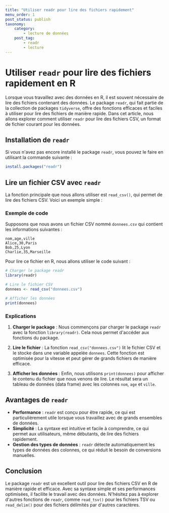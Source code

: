 ```yaml
---
title: "Utiliser readr pour lire des fichiers rapidement"
menu_order: 1
post_status: publish
taxonomy:
    category:
        - lecture de données
    post_tag:
        - readr
        - lecture
---
```


# Utiliser `readr` pour lire des fichiers rapidement en R

Lorsque vous travaillez avec des données en R, il est souvent nécessaire de lire des fichiers contenant des données. Le package `readr`, qui fait partie de la collection de packages `tidyverse`, offre des fonctions efficaces et faciles à utiliser pour lire des fichiers de manière rapide. Dans cet article, nous allons explorer comment utiliser `readr` pour lire des fichiers CSV, un format de fichier courant pour les données.

## Installation de `readr`

Si vous n'avez pas encore installé le package `readr`, vous pouvez le faire en utilisant la commande suivante :

```R
install.packages("readr")
```

## Lire un fichier CSV avec `readr`

La fonction principale que nous allons utiliser est `read_csv()`, qui permet de lire des fichiers CSV. Voici un exemple simple :

### Exemple de code

Supposons que nous avons un fichier CSV nommé `donnees.csv` qui contient les informations suivantes :

```
nom,age,ville
Alice,30,Paris
Bob,25,Lyon
Charlie,35,Marseille
```

Pour lire ce fichier en R, nous allons utiliser le code suivant :

```R
# Charger le package readr
library(readr)

# Lire le fichier CSV
donnees <- read_csv("donnees.csv")

# Afficher les données
print(donnees)
```

### Explications

1. **Charger le package** : Nous commençons par charger le package `readr` avec la fonction `library(readr)`. Cela nous permet d'accéder aux fonctions du package.

2. **Lire le fichier** : La fonction `read_csv("donnees.csv")` lit le fichier CSV et le stocke dans une variable appelée `donnees`. Cette fonction est optimisée pour la vitesse et peut gérer de grands fichiers de manière efficace.

3. **Afficher les données** : Enfin, nous utilisons `print(donnees)` pour afficher le contenu du fichier que nous venons de lire. Le résultat sera un tableau de données (data frame) avec les colonnes `nom`, `age` et `ville`.

## Avantages de `readr`

- **Performance** : `readr` est conçu pour être rapide, ce qui est particulièrement utile lorsque vous travaillez avec de grands ensembles de données.
- **Simplicité** : La syntaxe est intuitive et facile à comprendre, ce qui permet aux utilisateurs, même débutants, de lire des fichiers rapidement.
- **Gestion des types de données** : `readr` détecte automatiquement les types de données des colonnes, ce qui réduit le besoin de conversions manuelles.

## Conclusion

Le package `readr` est un excellent outil pour lire des fichiers CSV en R de manière rapide et efficace. Avec sa syntaxe simple et ses performances optimisées, il facilite le travail avec des données. N'hésitez pas à explorer d'autres fonctions de `readr`, comme `read_tsv()` pour les fichiers TSV ou `read_delim()` pour des fichiers délimités par d'autres caractères.

